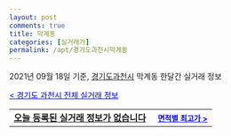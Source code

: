 ```yaml
---
layout: post
comments: true
title: 막계동
categories: [실거래가]
permalink: /apt/경기도과천시막계동
---
```


2021년 09월 18일 기준, <a href="/apt/경기도과천시">경기도과천시</a> 막계동 한달간 실거래 정보

<a style="color: blue;" href="/apt/경기도과천시">< 경기도 과천시 전체 실거래 정보</a>
<!---- start ---->
<table>
  <tr>
    <td colspan="4" style="font-weight: bold;"><a href="/apt/경기도과천시막계동{name_without_space}">오늘 등록된 실거래 정보가 없습니다</a> &nbsp;&nbsp;&nbsp; <a style="color: blue; font-size: smaller;" href="/apt/경기도과천시막계동{name_without_space}">면적별 최고가 ></a></td>
  </tr>
    
</table>
<!---- end ---->
    
